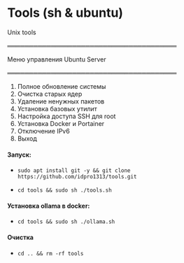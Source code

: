 # Tools (sh & ubuntu)
Unix tools 

═══════════════════════════════════════

Меню управления Ubuntu Server

═══════════════════════════════════════
 1. Полное обновление системы
 2. Очистка старых ядер
 3. Удаление ненужных пакетов
 4. Установка базовых утилит
 5. Настройка доступа SSH для root
 6. Установка Docker и Portainer
 7. Отключение IPv6
 8. Выход
    

#### Запуск:
-     sudo apt install git -y && git clone https://github.com/idpro1313/tools.git
-     cd tools && sudo sh ./tools.sh

#### Установка ollama в docker:
-     cd tools && sudo sh ./ollama.sh

#### Очистка 
-     cd .. && rm -rf tools 
